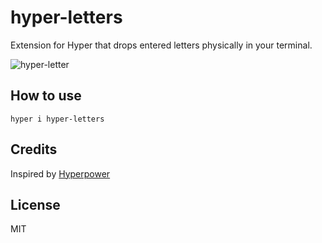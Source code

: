 
# hyper-letters

Extension for Hyper that drops entered letters physically in your terminal.

![hyper-letter](https://user-images.githubusercontent.com/5426590/50339456-f687ea80-0517-11e9-9103-bfcda5634186.gif)

## How to use

`hyper i hyper-letters`

## Credits

Inspired by [Hyperpower](https://github.com/zeit/hyperpower)

## License

MIT
